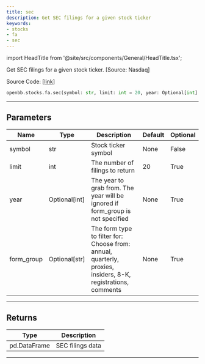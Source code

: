 ```yaml
---
title: sec
description: Get SEC filings for a given stock ticker
keywords:
- stocks
- fa
- sec
---
```


import HeadTitle from '@site/src/components/General/HeadTitle.tsx';

<HeadTitle title="stocks.fa.sec - Reference | OpenBB SDK Docs" />

Get SEC filings for a given stock ticker. [Source: Nasdaq]

Source Code: [[link](https://github.com/OpenBB-finance/OpenBBTerminal/tree/main/openbb_terminal/stocks/fundamental_analysis/nasdaq_model.py#L34)]

```python wordwrap
openbb.stocks.fa.sec(symbol: str, limit: int = 20, year: Optional[int] = None, form_group: Optional[str] = None)
```

---

## Parameters

| Name | Type | Description | Default | Optional |
| ---- | ---- | ----------- | ------- | -------- |
| symbol | str | Stock ticker symbol | None | False |
| limit | int | The number of filings to return | 20 | True |
| year | Optional[int] | The year to grab from. The year will be ignored if form_group is not specified | None | True |
| form_group | Optional[str] | The form type to filter for:<br/>Choose from: annual, quarterly, proxies, insiders, 8-K, registrations, comments | None | True |


---

## Returns

| Type | Description |
| ---- | ----------- |
| pd.DataFrame | SEC filings data |
---

